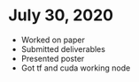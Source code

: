 # July 30, 2020
* Worked on paper 
* Submitted deliverables
* Presented poster
* Got tf and cuda working node
